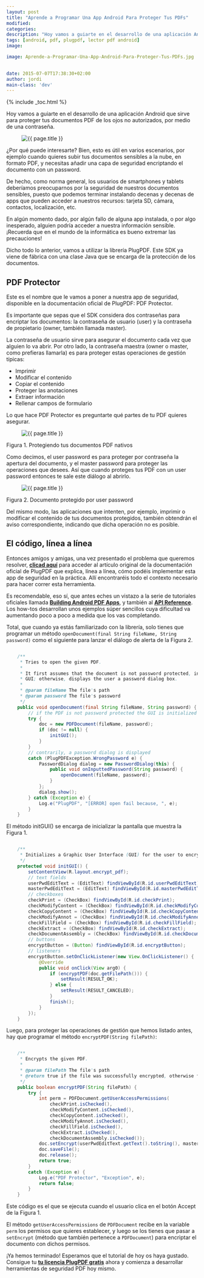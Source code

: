 ```yaml
---
layout: post
title: "Aprende a Programar Una App Android Para Proteger Tus PDFs"
modified:
categories:
description: "Hoy vamos a guiarte en el desarrollo de una aplicación Android que sirve para proteger tus documentos PDF de los ojos no autorizados, por medio de una contraseña."
tags: [android, pdf, plugpdf, lector pdf android]
image:

image: Aprende-a-Programar-Una-App-Android-Para-Proteger-Tus-PDFs.jpg

  
date: 2015-07-07T17:38:30+02:00
author: jordi
main-class: 'dev'
---
```


{% include _toc.html %}

Hoy vamos a guiarte en el desarrollo de una aplicación Android que sirve para proteger tus documentos PDF de los ojos no autorizados, por medio de una contraseña.

<figure>
  <img src="/assets/img/Aprende-a-Programar-Una-App-Android-Para-Proteger-Tus-PDFs.jpg" title="{{ page.title }}" alt="{{ page.title }}" />
</figure>

¿Por qué puede interesarte? Bien, esto es útil en varios escenarios, por ejemplo cuando quieres subir tus documentos sensibles a la nube, en formato PDF, y necesitas añadir una capa de seguridad encriptando el documento con un password.

<!--ad-->

De hecho, como norma general, los usuarios de smartphones y tablets deberíamos preocuparnos por la seguridad de nuestros documentos sensibles, puesto que podemos terminar instalando decenas y decenas de apps que pueden acceder a nuestros recursos: tarjeta SD, cámara, contactos, localización, etc.

En algún momento dado, por algún fallo de alguna app instalada, o por algo inesperado, alguien podría acceder a nuestra información sensible. ¡Recuerda que en el mundo de la informática es bueno extremar las precauciones!

Dicho todo lo anterior, vamos a utilizar la librería PlugPDF. Este SDK ya viene de fábrica con una clase Java que se encarga de la protección de los documentos.

## PDF Protector ##

Este es el nombre que le vamos a poner a nuestra app de seguridad, disponible en la documentación oficial de PlugPDF: PDF Protector.

Es importante que sepas que el SDK considera dos contraseñas para encriptar los documentos: la contraseña de usuario (user) y la contraseña de propietario (owner, también llamada master).

La contraseña de usuario sirve para asegurar el documento cada vez que alguien lo va abrir. Por otro lado, la contraseña maestra (owner o master, como prefieras llamarla) es para proteger estas operaciones de gestión típicas:

- Imprimir
- Modificar el contenido
- Copiar el contenido
- Proteger las anotaciones
- Extraer información
- Rellenar campos de formulario

Lo que hace PDF Protector es preguntarte qué partes de tu PDF quieres asegurar.

<figure>
  <img src="/assets/img/Protege tus documentos PDF nativos.jpg" title="{{ page.title }}" alt="{{ page.title }}" />
</figure>
Figura 1. Protegiendo tus documentos PDF nativos

Como decimos, el user password es para proteger por contraseña la apertura del documento, y el master password para proteger las operaciones que desees. Así que cuando proteges tus PDF con un user password entonces te sale este diálogo al abrirlo.

<figure>
  <img src="/assets/img/Documento protegido por user password.jpg" title="{{ page.title }}" alt="{{ page.title }}" />
</figure>
Figura 2. Documento protegido por user password

Del mismo modo, las aplicaciones que intenten, por ejemplo, imprimir o modificar el contenido de tus documentos protegidos, también obtendrán el aviso correspondiente, indicando que dicha operación no es posible.

## El código, línea a línea ##

Entonces amigos y amigas, una vez presentado el problema que queremos resolver, [**clicad aquí**](https://plugpdf.com/protect-your-android-pdfs-with-a-password/ "Proteger con contraseña tus PDF") para acceder al artículo original de la documentación oficial de PlugPDF que explica, línea a línea, cómo podéis implementar esta app de seguridad en la práctica. Allí encontraréis todo el contexto necesario para hacer correr esta herramienta.

Es recomendable, eso sí, que antes eches un vistazo a la serie de tutoriales oficiales llamada **[Building Android PDF Apps](https://plugpdf.com/tag/building-android-pdf-apps/ "Building Android PDF Apps")**, y también al **[API Reference](https://plugpdf.com/api-references/ "API Reference PlugPDF")**. Los how-tos desarrollan unos ejemplos súper sencillos cuya dificultad va aumentando poco a poco a medida que los vas completando.

Total, que cuando ya estás familiarizado con la librería, solo tienes que programar un método `openDocument(final String fileName, String password)` como el siguiente para lanzar el diálogo de alerta de la Figura 2.

```java

    /**
     * Tries to open the given PDF.
     *
     * It first assumes that the document is not password protected, in which case initializes the
     * GUI; otherwise, displays the user a password dialog box.
     *
     * @param fileName The file's path
     * @param password The file's password
     */
    public void openDocument(final String fileName, String password) {
	    // if the PDF is not password protected the GUI is initialized
	    try {
		    doc = new PDFDocument(fileName, password);
		    if (doc != null) {
    			initGUI();
		    }
	    }
	    // contrarily, a password dialog is displayed
	    catch (PlugPDFException.WrongPassword e) {
		    PasswordDialog dialog = new PasswordDialog(this) {
		   	    public void onInputtedPassword(String password) {
				    openDocument(fileName, password);
			    }
		    };
		    dialog.show();
	    } catch (Exception e) {
		    Log.e("PlugPDF", "[ERROR] open fail because, ", e);
	    }
    }

```

El método initGUI() se encarga de inicializar la pantalla que muestra la Figura 1.

```java

    /**
     * Initializes a Graphic User Interface (GUI) for the user to encrypt his/her PDF file.
     */
    protected void initGUI() {
	    setContentView(R.layout.encrypt_pdf);
	    // text fields
	    userPwdEditText = (EditText) findViewById(R.id.userPwdEditText);
	    masterPwdEditText = (EditText) findViewById(R.id.masterPwdEditText);
	    // checkboxes
	    checkPrint = (CheckBox) findViewById(R.id.checkPrint);
	    checkModifyContent = (CheckBox) findViewById(R.id.checkModifyContent);
	    checkCopyContent = (CheckBox) findViewById(R.id.checkCopyContent);
	    checkModifyAnnot = (CheckBox) findViewById(R.id.checkModifyAnnot);
	    checkFillField = (CheckBox) findViewById(R.id.checkFillField);
	    checkExtract = (CheckBox) findViewById(R.id.checkExtract);
	    checkDocumentAssembly = (CheckBox) findViewById(R.id.checkDocumentAssembly);
	    // buttons
	    encryptButton = (Button) findViewById(R.id.encryptButton);
	    // listeners
	    encryptButton.setOnClickListener(new View.OnClickListener() {
		    @Override
		    public void onClick(View arg0) {
			    if (encryptPDF(doc.getFilePath())) {
				    setResult(RESULT_OK);
			    } else {
				    setResult(RESULT_CANCELED);
			    }
			    finish();
		    }
	    });
    }

```

Luego, para proteger las operaciones de gestión que hemos listado antes, hay que programar el método `encryptPDF(String filePath)`:

```java

    /**
     * Encrypts the given PDF.
     *
     * @param filePath The file's path
     * @return true if the file was successfully encrypted, otherwise false
     */
    public boolean encryptPDF(String filePath) {
	    try {
		    int perm = PDFDocument.getUserAccessPermissions(
			    checkPrint.isChecked(),
			    checkModifyContent.isChecked(),
			    checkCopyContent.isChecked(),
			    checkModifyAnnot.isChecked(),
			    checkFillField.isChecked(),
			    checkExtract.isChecked(),
			    checkDocumentAssembly.isChecked());
		    doc.setEncrypt(userPwdEditText.getText().toString(), masterPwdEditText.getText().toString(), perm);
		    doc.saveFile();
		    doc.release();
		    return true;
	    }
	    catch (Exception e) {
		    Log.e("PDF Protector", "Exception", e);
		    return false;
	    }
    }

```

Este código es el que se ejecuta cuando el usuario clica en el botón Accept de la Figura 1.

El método `getUserAccessPermissions` de `PDFDocument` recibe en la variable `perm` los permisos que quieres establecer, y luego se los tienes que pasar a `setEncrypt` (método que también pertenece a `PDFDocument`) para encriptar el documento con dichos permisos.

¡Ya hemos terminado! Esperamos que el tutorial de hoy os haya gustado. Consigue tu **[tu licencia PlugPDF gratis](https://plugpdf.com/download/)** ahora y comienza a desarrollar herramientas de seguridad PDF hoy mismo.

